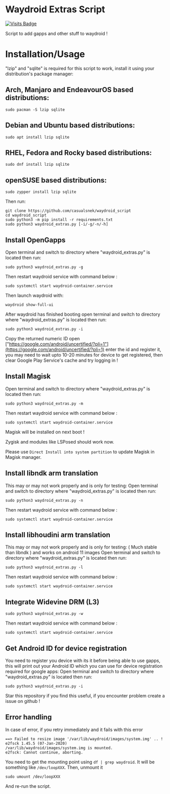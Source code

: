 # Waydroid Extras Script

[![Visits Badge](https://badges.pufler.dev/visits/casualsnek/waydroid_script)](https://github.com/casualsnek)

Script to add gapps and other stuff to waydroid !

# Installation/Usage
"lzip" and "sqlite" is required for this script to work, install it using your distribution's package manager:
## Arch, Manjaro and EndeavourOS based distributions:
	sudo pacman -S lzip sqlite
## Debian and Ubuntu based distributions:
	sudo apt install lzip sqlite  
## RHEL, Fedora and Rocky based distributions:
	sudo dnf install lzip sqlite
## openSUSE based distributions:
	sudo zypper install lzip sqlite
Then run:
	
    git clone https://github.com/casualsnek/waydroid_script
    cd waydroid_script
    sudo python3 -m pip install -r requirements.txt
    sudo python3 waydroid_extras.py [-i/-g/-n/-h]

## Install OpenGapps

Open terminal and switch to directory where "waydroid_extras.py" is located then run:

    sudo python3 waydroid_extras.py -g
Then restart waydroid service with command below :

    sudo systemctl start waydroid-container.service
Then launch waydroid with:

    waydroid show-full-ui
After waydroid has finished booting open terminal and switch to directory where "waydroid_extras.py" is located then run:

    sudo python3 waydroid_extras.py -i
Copy the returned numeric ID open ["https://google.com/android/uncertified/?pli=1"](https://google.com/android/uncertified/?pli=1) enter the id and register it, you may need to wait upto 10-20 minutes for device to get registered, then clear Google Play Service's cache and try logging in !

## Install Magisk

Open terminal and switch to directory where "waydroid_extras.py" is located then run:

    sudo python3 waydroid_extras.py -m
Then restart waydroid service with command below :

    sudo systemctl start waydroid-container.service
Magisk will be installed on next boot ! 

Zygisk and modules like LSPosed should work now.

Please use `Direct Install into system partition` to update Magisk in Magisk manager.

## Install libndk arm translation 

This may or may not work properly and is only for testing:
Open terminal and switch to directory where "waydroid_extras.py" is located then run:

    sudo python3 waydroid_extras.py -n
Then restart waydroid service with command below :

    sudo systemctl start waydroid-container.service

## Install libhoudini arm translation

This may or may not work properly and is only for testing: ( Much stable than libndk ) and works on android 11 images
Open terminal and switch to directory where "waydroid_extras.py" is located then run:

    sudo python3 waydroid_extras.py -l
Then restart waydroid service with command below :

    sudo systemctl start waydroid-container.service
    
## Integrate Widevine DRM (L3)

    sudo python3 waydroid_extras.py -w
Then restart waydroid service with command below :

    sudo systemctl start waydroid-container.service
 

## Get Android ID for device registration

You need to register you device with its it before being able to use gapps, this will print out your Android ID which you can use for device registration required for google apps:
Open terminal and switch to directory where "waydroid_extras.py" is located then run:

    sudo python3 waydroid_extras.py -i

Star this repository if you find this useful, if you encounter problem create a issue on github !

## Error handling  

In case of error, if you retry immediately and it fails with this error 
```
==> Failed to resize image '/var/lib/waydroid/images/system.img' .. !  e2fsck 1.45.5 (07-Jan-2020)
/var/lib/waydroid/images/system.img is mounted.
e2fsck: Cannot continue, aborting.
```
You need to get the mounting point using `df | grep waydroid`. It will be something like `/dev/loopXXX`. Then, unmount it
```
sudo umount /dev/loopXXX
```
And re-run the script.
